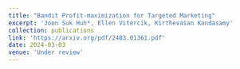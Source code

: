 ```yaml
---
title: "Bandit Profit-maximization for Targeted Marketing"
excerpt: 'Joon Suk Huh*, Ellen Vitercik, Kirthevasan Kandasamy'
collection: publications
link: 'https://arxiv.org/pdf/2403.01361.pdf'
date: 2024-03-03
venue: 'Under review'
---
```

